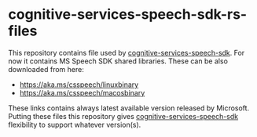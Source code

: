 # cognitive-services-speech-sdk-rs-files

This repository contains file used by [cognitive-services-speech-sdk](https://github.com/jabber-tools/cognitive-services-speech-sdk-rs). For now it contains MS Speech SDK shared libraries. These can be also downloaded from here:

* https://aka.ms/csspeech/linuxbinary
* https://aka.ms/csspeech/macosbinary 

These links contains always latest available version released by Microsoft. Putting these files this repository gives [cognitive-services-speech-sdk](https://github.com/jabber-tools/cognitive-services-speech-sdk-rs) flexibility to support whatever version(s).